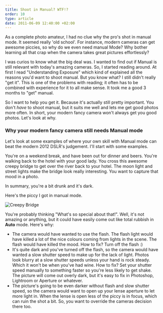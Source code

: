 ```yaml
---
title: Shoot in Manual? WTF!?
order: 10
type: article
date: 2011-06-09 12:40:00 +02:00
---
```


As a complete photo amateur, I had no clue why the pro's shot in manual mode. It seemed really 'old school'. For instance, modern cameras can get awesome piccies, so why do we even need manual Mode? Why bother learning all that crap when the camera takes great pictures effortlessly?

I was curios to know what the big deal was. I wanted to find out if Manual is still relevant with today's amazing cameras. So, I started reading around. At first I read "Understanding Exposure" which kind of explained all the reasons you'd want to shoot manual. But you know what? I still didn't really "get it". This is one of the problems with reading; it often has to be combined with experience for it to all make sense. It took me a good 3 months to "get" manual.

So I want to help you get it. Because it's actually still pretty important. You don't *have* to shoot manual, but it suits me well and lets me get good photos more often. In short, your modern fancy camera won't always get you good photos.  Let's look at why.

### Why your modern fancy camera still needs Manual mode

Let's look at some examples of where your own skill with Manual mode can beat the modern 2012 DSLR's judgement. I'll start with some examples.

You're on a weekend break, and have been out for dinner and beers. You're walking back to the hotel with your good lady. You cross this awesome creepy bridge to get over the river back to your hotel. The moon light and street lights make the bridge look really interesting. You want to capture that mood in a photo. 

In summary, you're a bit drunk and it's dark.

Here's the piccy I got in manual mode. 

![Creepy Bridge](http://farm7.static.flickr.com/6209/6118156644_bdac37a086_b.jpg 'Creepy Bridge')

You're probably thinking "What's so special about that!". Well, it's not amazing or anything, but it could have easily come out like total rubbish in **Auto** mode. Here's why:

- The camera would have wanted to use the flash. The flash light would have killed a lot of the nice colours coming from lights in the scene. The flash would have killed the mood. How to fix? Turn off the flash :)
- It's quite dark and you've turned off the flash, so the camera would have wanted a slow shutter speed to make up for the lack of light. Photos look blurry at a slow shutter speeds unless your hand is rock steady. Which it won't be when you've had wine. How to fix? Set your shutter speed manually to something faster so you're less likely to get shake. The picture will come out overly dark, but it's easy to fix in Photoshop, Lightroom or Aperture or whatever.
- The picture's going to be even darker without flash and slow shutter speed, so the camera would want to open up your lense aperture to let more light in. When the lense is open less of the piccy is in focus, which can ruin the shot a bit. So, you want to override the cameras decision there too.